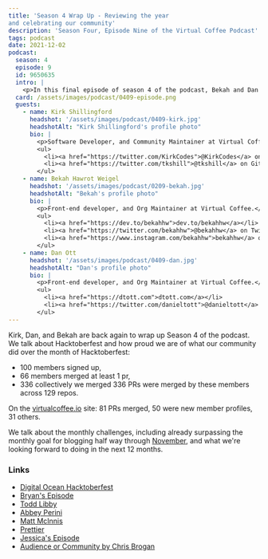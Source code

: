 ```yaml
---
title: 'Season 4 Wrap Up - Reviewing the year
and celebrating our community'
description: 'Season Four, Episode Nine of the Virtual Coffee Podcast'
tags: podcast
date: 2021-12-02
podcast:
  season: 4
  episode: 9
  id: 9650635
  intro: |
    <p>In this final episode of season 4 of the podcast, Bekah and Dan bring back special guest and community maintainer, Kirk Shillingford to retro our Virtual Coffee Hacktoberfest Initiative, talk about our monthly challenges and our excitement of going into year 2 of the challenges, and we even throw in some <strike>amazing</strike> awful jokes at the end.</p>
  card: /assets/images/podcast/0409-episode.png
  guests:
    - name: Kirk Shillingford
      headshot: '/assets/images/podcast/0409-kirk.jpg'
      headshotAlt: "Kirk Shillingford's profile photo"
      bio: |
        <p>Software Developer, and Community Maintainer at Virtual Coffee.</p>
        <ul>
          <li><a href="https://twitter.com/KirkCodes">@KirkCodes</a> on Twitter</li>
          <li><a href="https://twitter.com/tkshill">@tkshill</a> on GitHub</li>
        </ul>
    - name: Bekah Hawrot Weigel
      headshot: '/assets/images/podcast/0209-bekah.jpg'
      headshotAlt: "Bekah's profile photo"
      bio: |
        <p>Front-end developer, and Org Maintainer at Virtual Coffee.</p>
        <ul>
          <li><a href="https://dev.to/bekahhw">dev.to/bekahhw</a></li>
          <li><a href="https://twitter.com/bekahhw">@bekahhw</a> on Twitter</li>
          <li><a href="https://www.instagram.com/bekahhw">bekahhw</a> on Instagram</li>
        </ul>
    - name: Dan Ott
      headshot: '/assets/images/podcast/0409-dan.jpg'
      headshotAlt: "Dan's profile photo"
      bio: |
        <p>Front-end developer, and Org Maintainer at Virtual Coffee.</p>
        <ul>
          <li><a href="https://dtott.com">dtott.com</a></li>
          <li><a href="https://twitter.com/danieltott">@danieltott</a> on Twitter</li>
        </ul>
---
```


Kirk, Dan, and Bekah are back again to wrap up Season 4 of the podcast. We talk about Hacktoberfest and how proud we are of what our community did over the month of Hacktoberfest:

- 100 members signed up,
- 66 members merged at least 1 pr,
- 336 collectively we merged 336 PRs were merged by these members across 129 repos.

On the [virtualcoffee.io](https://virtualcoffee.io/) site: 81 PRs merged, 50 were new member profiles, 31 others.

We talk about the monthly challenges, including already surpassing the monthly goal for blogging half way through [November](https://virtualcoffee.io/monthlychallenges/nov-2021/), and what we're looking forward to doing in the next 12 months.

### Links

- [Digital Ocean Hacktoberfest](https://hacktoberfest.digitalocean.com/)
- [Bryan's Episode](https://virtualcoffee.io/podcast/0406-bryan-healey/)
- [Todd Libby](https://github.com/colabottles/)
- [Abbey Perini](https://github.com/abbeyperini)
- [Matt McInnis](https://github.com/MattyMc)
- [Prettier](https://prettier.io/)
- [Jessica's Episode](https://virtualcoffee.io/podcast/0407-jessica-wilkins/)
- [Audience or Community by Chris Brogan](https://chrisbrogan.com/stories/community/audience-or-community/)
